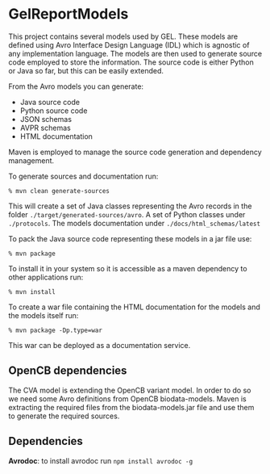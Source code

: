 
# GelReportModels

This project contains several models used by GEL. These models are defined using Avro Interface Design Language (IDL) which is agnostic of any implementation language. The models are then used to generate source code employed to store the information. The source code is either Python or Java so far, but this can be easily extended.

From the Avro models you can generate:
* Java source code
* Python source code
* JSON schemas
* AVPR schemas
* HTML documentation

Maven is employed to manage the source code generation and dependency management.

To generate sources and documentation run: 
```
% mvn clean generate-sources
```
This will create a set of Java classes representing the Avro records in the folder `./target/generated-sources/avro`. A set of Python classes under `./protocols`. The models documentation under `./docs/html_schemas/latest`


To pack the Java source code representing these models in a jar file use:
```
% mvn package
```

To install it in your system so it is accessible as a maven dependency to other applications run:
```
% mvn install
```

To create a war file containing the HTML documentation for the models and the models itself run:
```
% mvn package -Dp.type=war
```
This war can be deployed as a documentation service.


## OpenCB dependencies

The CVA model is extending the OpenCB variant model. In order to do so we need some Avro definitions from OpenCB biodata-models. Maven is extracting the required files from the biodata-models.jar file and use them to generate the required sources.

## Dependencies

**Avrodoc**: to install avrodoc run `npm install avrodoc -g`